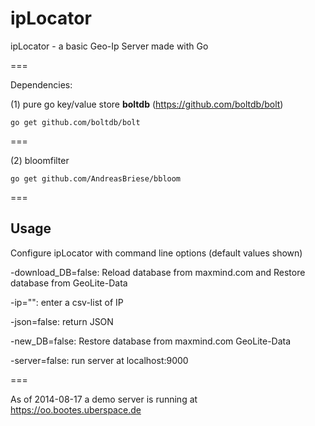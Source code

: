 ipLocator
=========

ipLocator - a basic Geo-Ip Server made with Go

===

Dependencies:

(1) pure go key/value store <b>boltdb</b> (https://github.com/boltdb/bolt)

    go get github.com/boltdb/bolt

===

(2) bloomfilter

    go get github.com/AndreasBriese/bbloom

===

## Usage

Configure ipLocator with command line options (default values shown)

  -download_DB=false: Reload database from maxmind.com and Restore database from GeoLite-Data
  
  -ip="": enter a csv-list of IP
  
  -json=false: return JSON
  
  -new_DB=false: Restore database from maxmind.com GeoLite-Data
  
  -server=false: run server at localhost:9000
  
===

As of 2014-08-17 a demo server is running at https://oo.bootes.uberspace.de 

